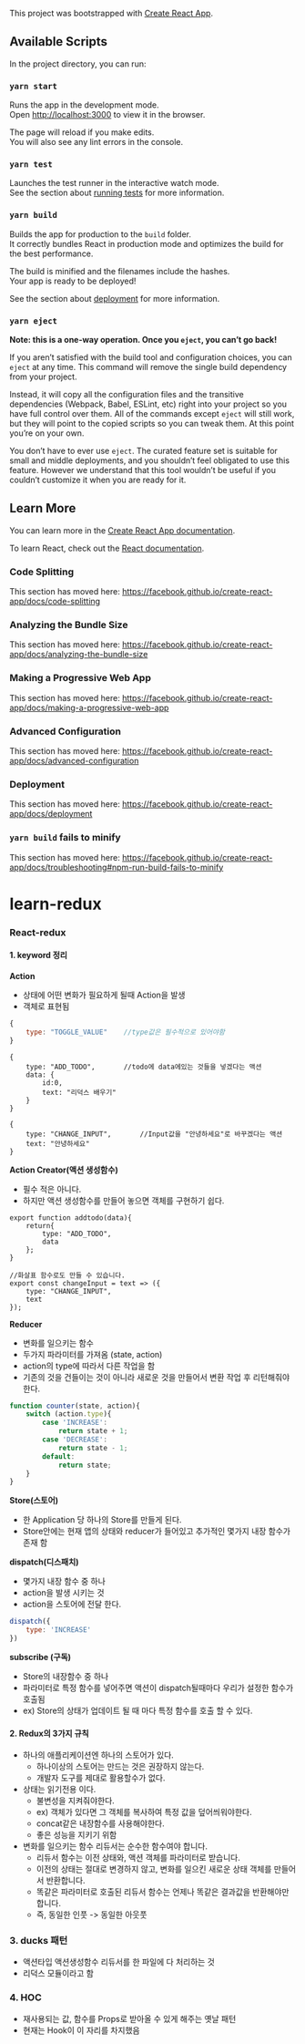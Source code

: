 This project was bootstrapped with [Create React App](https://github.com/facebook/create-react-app).

## Available Scripts

In the project directory, you can run:

### `yarn start`

Runs the app in the development mode.<br />
Open [http://localhost:3000](http://localhost:3000) to view it in the browser.

The page will reload if you make edits.<br />
You will also see any lint errors in the console.

### `yarn test`

Launches the test runner in the interactive watch mode.<br />
See the section about [running tests](https://facebook.github.io/create-react-app/docs/running-tests) for more information.

### `yarn build`

Builds the app for production to the `build` folder.<br />
It correctly bundles React in production mode and optimizes the build for the best performance.

The build is minified and the filenames include the hashes.<br />
Your app is ready to be deployed!

See the section about [deployment](https://facebook.github.io/create-react-app/docs/deployment) for more information.

### `yarn eject`

**Note: this is a one-way operation. Once you `eject`, you can’t go back!**

If you aren’t satisfied with the build tool and configuration choices, you can `eject` at any time. This command will remove the single build dependency from your project.

Instead, it will copy all the configuration files and the transitive dependencies (Webpack, Babel, ESLint, etc) right into your project so you have full control over them. All of the commands except `eject` will still work, but they will point to the copied scripts so you can tweak them. At this point you’re on your own.

You don’t have to ever use `eject`. The curated feature set is suitable for small and middle deployments, and you shouldn’t feel obligated to use this feature. However we understand that this tool wouldn’t be useful if you couldn’t customize it when you are ready for it.

## Learn More

You can learn more in the [Create React App documentation](https://facebook.github.io/create-react-app/docs/getting-started).

To learn React, check out the [React documentation](https://reactjs.org/).

### Code Splitting

This section has moved here: https://facebook.github.io/create-react-app/docs/code-splitting

### Analyzing the Bundle Size

This section has moved here: https://facebook.github.io/create-react-app/docs/analyzing-the-bundle-size

### Making a Progressive Web App

This section has moved here: https://facebook.github.io/create-react-app/docs/making-a-progressive-web-app

### Advanced Configuration

This section has moved here: https://facebook.github.io/create-react-app/docs/advanced-configuration

### Deployment

This section has moved here: https://facebook.github.io/create-react-app/docs/deployment

### `yarn build` fails to minify

This section has moved here: https://facebook.github.io/create-react-app/docs/troubleshooting#npm-run-build-fails-to-minify
# learn-redux

### React-redux

#### 1. keyword 정리

**Action**

- 상태에 어떤 변화가 필요하게 될때 Action을 발생
- 객체로 표현됨

```javascript
{
    type: "TOGGLE_VALUE"	//type값은 필수적으로 있어야함
}
```

```react
{
    type: "ADD_TODO",		//todo에 data에있는 것들을 넣겠다는 액션
   	data: {
        id:0,
        text: "리덕스 배우기"
    }
}
```

```react
{
    type: "CHANGE_INPUT",		//Input값을 "안녕하세요"로 바꾸겠다는 액션
   	text: "안녕하세요"
}
```

**Action Creator(액션 생성함수)**

- 필수 적은 아니다.
- 하지만 액션 생성함수를 만들어 놓으면 객체를 구현하기 쉽다.

```react
export function addtodo(data){
    return{
        type: "ADD_TODO",
        data
    };
}

//화살표 함수로도 만들 수 있습니다.
export const changeInput = text => ({
    type: "CHANGE_INPUT",
    text
});
```

**Reducer**

- 변화를 일으키는 함수
- 두가지 파라미터를 가져옴 (state, action)
- action의 type에 따라서 다른 작업을 함
- 기존의 것을 건들이는 것이 아니라 새로운 것을 만들어서 변환 작업 후 리턴해줘야한다.

```javascript
function counter(state, action){
    switch (action.type){
        case 'INCREASE':
            return state + 1;
        case 'DECREASE':
            return state - 1;
        default:
            return state;
    }
}
```



**Store(스토어)**

- 한 Application 당 하나의 Store를 만들게 된다.
- Store안에는 현재 앱의 상태와 reducer가 들어있고 추가적인 몇가지 내장 함수가 존재 함



**dispatch(디스패치)**

- 몇가지 내장 함수 중 하나
- action을 발생 시키는 것
- action을 스토어에 전달 한다.

```javascript
dispatch({
    type: 'INCREASE'
})
```



**subscribe (구독)**

- Store의 내장함수 중 하나
- 파라미터로 특정 함수를 넣어주면 액션이 dispatch될때마다 우리가 설정한 함수가 호출됨
- ex) Store의 상태가 업데이트 될 때 마다 특정 함수를 호출 할 수 있다.



#### 2. Redux의 3가지 규칙

- 하나의 애플리케이션엔 하나의 스토어가 있다.
  - 하나이상의 스토어는 만드는 것은 권장하지 않는다.
  - 개발자 도구를 제대로 활용할수가 없다.
- 상태는 읽기전용 이다.
  - 불변성을 지켜줘야한다.
  - ex) 객체가 있다면 그 객체를 복사하여 특정 값을 덮어씌워야한다.
  - concat같은 내장함수를 사용해야한다.
  - 좋은 성능을 지키기 위함
- 변화를 일으키는 함수 리듀서는 순수한 함수여야 합니다.
  - 리듀서 함수는 이전 상태와, 액션 객체를 파라미터로 받습니다.
  - 이전의 상태는 절대로 변경하지 않고, 변화를 일으킨 새로운 상태 객체를 만들어서 반환합니다.
  - 똑같은 파라미터로 호출된 리듀서 함수는 언제나 똑같은 결과값을 반환해야만 합니다.
  - 즉, 동일한 인풋 -> 동일한 아웃풋

### 3. ducks 패턴

- 액션타입 액션생성함수 리듀서를 한 파일에 다 처리하는 것
- 리덕스 모듈이라고 함

### 4. HOC

- 재사용되는 값, 함수를 Props로 받아올 수 있게 해주는 옛날 패턴
- 현재는 Hook이 이 자리를 차지했음
